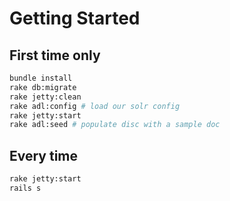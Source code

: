 # Getting Started
## First time only
```bash
bundle install
rake db:migrate 
rake jetty:clean
rake adl:config # load our solr config
rake jetty:start
rake adl:seed # populate disc with a sample doc
```
## Every time
```bash
rake jetty:start
rails s
```
